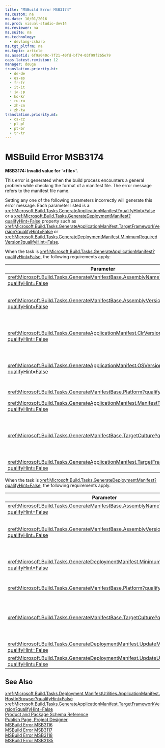 ```yaml
---
title: "MSBuild Error MSB3174"
ms.custom: na
ms.date: 10/01/2016
ms.prod: visual-studio-dev14
ms.reviewer: na
ms.suite: na
ms.technology: 
  - devlang-csharp
ms.tgt_pltfrm: na
ms.topic: article
ms.assetid: 6f9a040c-7f21-40fd-bf74-03f99f265e79
caps.latest.revision: 12
manager: douge
translation.priority.ht: 
  - de-de
  - es-es
  - fr-fr
  - it-it
  - ja-jp
  - ko-kr
  - ru-ru
  - zh-cn
  - zh-tw
translation.priority.mt: 
  - cs-cz
  - pl-pl
  - pt-br
  - tr-tr
---
```

# MSBuild Error MSB3174
**MSB3174: Invalid value for '<file\>'.**  
  
 This error is generated when the build process encounters a general problem while checking the format of a manifest file. The error message refers to the manifest file name.  
  
 Setting any one of the following parameters incorrectly will generate this error message. Each parameter listed is a <xref:Microsoft.Build.Tasks.GenerateApplicationManifest?qualifyHint=False> or a <xref:Microsoft.Build.Tasks.GenerateDeploymentManifest?qualifyHint=False> property such as <xref:Microsoft.Build.Tasks.GenerateApplicationManifest.TargetFrameworkVersion?qualifyHint=False> or <xref:Microsoft.Build.Tasks.GenerateDeploymentManifest.MinimumRequiredVersion?qualifyHint=False>.  
  
 When the task is <xref:Microsoft.Build.Tasks.GenerateApplicationManifest?qualifyHint=False>, the following requirements apply:  
  
|Parameter|Requirements|  
|---------------|------------------|  
|<xref:Microsoft.Build.Tasks.GenerateManifestBase.AssemblyName?qualifyHint=False>|Must be a valid file name.|  
|<xref:Microsoft.Build.Tasks.GenerateManifestBase.AssemblyVersion?qualifyHint=False>|Has the same requirements as <xref:System.Version.#ctor?qualifyHint=False>. All octets must be greater than 0. Must specify all four octets. An empty string is acceptable.|  
|<xref:Microsoft.Build.Tasks.GenerateApplicationManifest.ClrVersion?qualifyHint=False>|Has the same requirements as <xref:System.Version.#ctor?qualifyHint=False>. All octets must be greater than 0. Must specify all four octets. An empty string is acceptable.|  
|<xref:Microsoft.Build.Tasks.GenerateApplicationManifest.OSVersion?qualifyHint=False>|Has the same requirements as <xref:System.Version.#ctor?qualifyHint=False>. All octets must be greater than 0. Must specify all four octets. An empty string is acceptable.|  
|<xref:Microsoft.Build.Tasks.GenerateManifestBase.Platform?qualifyHint=False>|Must be **AnyCPU**, **x86**, **x64**, or **Itanium**. An empty string is acceptable.|  
|<xref:Microsoft.Build.Tasks.GenerateApplicationManifest.ManifestType?qualifyHint=False>|Must be **Native** or **ClickOnce**.|  
|<xref:Microsoft.Build.Tasks.GenerateManifestBase.TargetCulture?qualifyHint=False>|Can be an empty string. Can also be a neutral culture (specified by the two-digit lowercase language code only, for example, "jp" for Japanese). Otherwise, this value has the same requirements as <xref:System.Globalization.CultureInfo.#ctor?qualifyHint=False>.|  
|<xref:Microsoft.Build.Tasks.GenerateApplicationManifest.TargetFrameworkVersion?qualifyHint=False>|Must have the format v*#*.*#*. Must be later than v2.0. An empty string is acceptable.|  
  
 When the task is <xref:Microsoft.Build.Tasks.GenerateDeploymentManifest?qualifyHint=False>, the following requirements apply:  
  
|Parameter|Requirements|  
|---------------|------------------|  
|<xref:Microsoft.Build.Tasks.GenerateManifestBase.AssemblyName?qualifyHint=False>|Must be a valid file name.|  
|<xref:Microsoft.Build.Tasks.GenerateManifestBase.AssemblyVersion?qualifyHint=False>|Has the same requirements as <xref:System.Version.#ctor?qualifyHint=False>. All octets must be greater than 0. Must specify all four octets. An empty string is acceptable.|  
|<xref:Microsoft.Build.Tasks.GenerateDeploymentManifest.MinimumRequiredVersion?qualifyHint=False>|Has the same requirements as <xref:System.Version.#ctor?qualifyHint=False>. All octets must be greater than 0. An empty string is acceptable.|  
|<xref:Microsoft.Build.Tasks.GenerateManifestBase.Platform?qualifyHint=False>|Must be **AnyCPU**, **x86**, **x64**, or **Itanium**. An empty string is acceptable.|  
|<xref:Microsoft.Build.Tasks.GenerateManifestBase.TargetCulture?qualifyHint=False>|Can be an empty string. Can also be a neutral culture (specified by the two-digit lowercase language code only, for example, "jp" for Japanese). Otherwise, this value has the same requirements as <xref:System.Globalization.CultureInfo.#ctor?qualifyHint=False>.|  
|<xref:Microsoft.Build.Tasks.GenerateDeploymentManifest.UpdateMode?qualifyHint=False>|Must be **Foreground** or **Background**. An empty string is acceptable.|  
|<xref:Microsoft.Build.Tasks.GenerateDeploymentManifest.UpdateUnit?qualifyHint=False>|Must be **Hours**, **Days**, or **Weeks**. An empty string is acceptable.|  
  
## See Also  
 <xref:Microsoft.Build.Tasks.Deployment.ManifestUtilities.ApplicationManifest.HostInBrowser?qualifyHint=False>   
 <xref:Microsoft.Build.Tasks.GenerateApplicationManifest.TargetFrameworkVersion?qualifyHint=False>   
 [Product and Package Schema Reference](../VS_IDE/Product-and-Package-Schema-Reference.md)   
 [Publish Page, Project Designer](../VS_IDE/Publish-Page--Project-Designer.md)   
 [MSBuild Error MSB3116](../VS_not_in_toc/MSBuild-Error-MSB3116.md)   
 [MSBuild Error MSB3117](../VS_not_in_toc/MSBuild-Error-MSB3117.md)   
 [MSBuild Error MSB3118](../VS_not_in_toc/MSBuild-Error-MSB3118.md)   
 [MSBuild Error MSB3185](../VS_not_in_toc/MSBuild-Error-MSB3185.md)